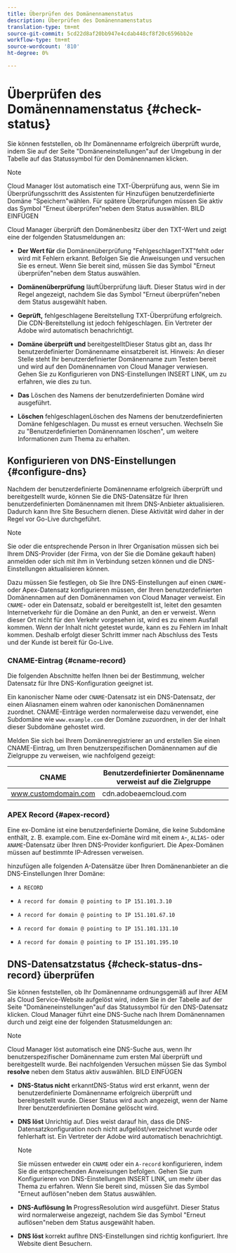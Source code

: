 ```yaml
---
title: Überprüfen des Domänennamenstatus
description: Überprüfen des Domänennamenstatus
translation-type: tm+mt
source-git-commit: 5cd22d8af20bb947e4cdab448cf8f20c6596bb2e
workflow-type: tm+mt
source-wordcount: '810'
ht-degree: 0%

---
```



# Überprüfen des Domänennamenstatus {#check-status}

Sie können feststellen, ob Ihr Domänenname erfolgreich überprüft wurde, indem Sie auf der Seite &quot;Domäneneinstellungen&quot;auf der Umgebung in der Tabelle auf das Statussymbol für den Domänennamen klicken.

>[!NOTE]
>Cloud Manager löst automatisch eine TXT-Überprüfung aus, wenn Sie im Überprüfungsschritt des Assistenten für Hinzufügen benutzerdefinierte Domäne &quot;Speichern&quot;wählen. Für spätere Überprüfungen müssen Sie aktiv das Symbol &quot;Erneut überprüfen&quot;neben dem Status auswählen. BILD EINFÜGEN

Cloud Manager überprüft den Domänenbesitz über den TXT-Wert und zeigt eine der folgenden Statusmeldungen an:

* **Der Wert für**
die Domänenüberprüfung &quot;FehlgeschlagenTXT&quot;fehlt oder wird mit Fehlern erkannt. Befolgen Sie die Anweisungen und versuchen Sie es erneut. Wenn Sie bereit sind, müssen Sie das Symbol &quot;Erneut überprüfen&quot;neben dem Status auswählen.

* **Domänenüberprüfung**
läuftÜberprüfung läuft. Dieser Status wird in der Regel angezeigt, nachdem Sie das Symbol &quot;Erneut überprüfen&quot;neben dem Status ausgewählt haben.

* **Geprüft,**
fehlgeschlagene Bereitstellung TXT-Überprüfung erfolgreich. Die CDN-Bereitstellung ist jedoch fehlgeschlagen. Ein Vertreter der Adobe wird automatisch benachrichtigt.

* **Domäne überprüft und**
bereitgestelltDieser Status gibt an, dass Ihr benutzerdefinierter Domänenname einsatzbereit ist. Hinweis: An dieser Stelle steht Ihr benutzerdefinierter Domänenname zum Testen bereit und wird auf den Domänennamen von Cloud Manager verwiesen. Gehen Sie zu Konfigurieren von DNS-Einstellungen INSERT LINK, um zu erfahren, wie dies zu tun.

* **Das**
Löschen des Namens der benutzerdefinierten Domäne wird ausgeführt.

* **Löschen**
fehlgeschlagenLöschen des Namens der benutzerdefinierten Domäne fehlgeschlagen. Du musst es erneut versuchen. Wechseln Sie zu &quot;Benutzerdefinierten Domänennamen löschen&quot;, um weitere Informationen zum Thema zu erhalten.


## Konfigurieren von DNS-Einstellungen {#configure-dns}

Nachdem der benutzerdefinierte Domänenname erfolgreich überprüft und bereitgestellt wurde, können Sie die DNS-Datensätze für Ihren benutzerdefinierten Domänennamen mit Ihrem DNS-Anbieter aktualisieren. Dadurch kann Ihre Site Besuchern dienen. Diese Aktivität wird daher in der Regel vor Go-Live durchgeführt.

>[!NOTE]
>Sie oder die entsprechende Person in Ihrer Organisation müssen sich bei Ihrem DNS-Provider (der Firma, von der Sie die Domäne gekauft haben) anmelden oder sich mit ihm in Verbindung setzen können und die DNS-Einstellungen aktualisieren können.

Dazu müssen Sie festlegen, ob Sie Ihre DNS-Einstellungen auf einen `CNAME`- oder Apex-Datensatz konfigurieren müssen, der Ihren benutzerdefinierten Domänennamen auf den Domänennamen von Cloud Manager verweist. Ein `CNAME`- oder ein Datensatz, sobald er bereitgestellt ist, leitet den gesamten Internetverkehr für die Domäne an den Punkt, an den er verweist. Wenn dieser Ort nicht für den Verkehr vorgesehen ist, wird es zu einem Ausfall kommen. Wenn der Inhalt nicht getestet wurde, kann es zu Fehlern im Inhalt kommen. Deshalb erfolgt dieser Schritt immer nach Abschluss des Tests und der Kunde ist bereit für Go-Live.

### CNAME-Eintrag {#cname-record}

Die folgenden Abschnitte helfen Ihnen bei der Bestimmung, welcher Datensatz für Ihre DNS-Konfiguration geeignet ist.

Ein kanonischer Name oder `CNAME`-Datensatz ist ein DNS-Datensatz, der einen Aliasnamen einem wahren oder kanonischen Domänennamen zuordnet. CNAME-Einträge werden normalerweise dazu verwendet, eine Subdomäne wie `www.example.com` der Domäne zuzuordnen, in der der Inhalt dieser Subdomäne gehostet wird.

Melden Sie sich bei Ihrem Domänenregistrierer an und erstellen Sie einen CNAME-Eintrag, um Ihren benutzerspezifischen Domänennamen auf die Zielgruppe zu verweisen, wie nachfolgend gezeigt:

| CNAME | Benutzerdefinierter Domänenname verweist auf die Zielgruppe |
|--- |--- |
| www.customdomain.com | cdn.adobeaemcloud.com |

### APEX Record {#apex-record}

Eine ex-Domäne ist eine benutzerdefinierte Domäne, die keine Subdomäne enthält, z. B. example.com. Eine ex-Domäne wird mit einem `A`-, `ALIAS`- oder `ANAME`-Datensatz über Ihren DNS-Provider konfiguriert. Die Apex-Domänen müssen auf bestimmte IP-Adressen verweisen.

hinzufügen alle folgenden A-Datensätze über Ihren Domänenanbieter an die DNS-Einstellungen Ihrer Domäne:

* `A RECORD`

* `A record for domain @ pointing to IP 151.101.3.10`

* `A record for domain @ pointing to IP 151.101.67.10`

* `A record for domain @ pointing to IP 151.101.131.10`

* `A record for domain @ pointing to IP 151.101.195.10`

## DNS-Datensatzstatus {#check-status-dns-record} überprüfen

Sie können feststellen, ob Ihr Domänenname ordnungsgemäß auf Ihrer AEM als Cloud Service-Website aufgelöst wird, indem Sie in der Tabelle auf der Seite &quot;Domäneneinstellungen&quot;auf das Statussymbol für den DNS-Datensatz klicken. Cloud Manager führt eine DNS-Suche nach Ihrem Domänennamen durch und zeigt eine der folgenden Statusmeldungen an:

>[!NOTE]
>Cloud Manager löst automatisch eine DNS-Suche aus, wenn Ihr benutzerspezifischer Domänenname zum ersten Mal überprüft und bereitgestellt wurde. Bei nachfolgenden Versuchen müssen Sie das Symbol **resolve** neben dem Status aktiv auswählen. BILD EINFÜGEN

* **DNS-Status nicht**
erkanntDNS-Status wird erst erkannt, wenn der benutzerdefinierte Domänenname erfolgreich überprüft und bereitgestellt wurde. Dieser Status wird auch angezeigt, wenn der Name Ihrer benutzerdefinierten Domäne gelöscht wird.

* **DNS löst**
Unrichtig auf. Dies weist darauf hin, dass die DNS-Datensatzkonfiguration noch nicht aufgelöst/verzeichnet wurde oder fehlerhaft ist. Ein Vertreter der Adobe wird automatisch benachrichtigt.

   >[!NOTE]
   >Sie müssen entweder ein `CNAME` oder ein `A-record` konfigurieren, indem Sie die entsprechenden Anweisungen befolgen. Gehen Sie zum Konfigurieren von DNS-Einstellungen INSERT LINK, um mehr über das Thema zu erfahren. Wenn Sie bereit sind, müssen Sie das Symbol &quot;Erneut auflösen&quot;neben dem Status auswählen.

* **DNS-Auflösung In**
ProgressResolution wird ausgeführt. Dieser Status wird normalerweise angezeigt, nachdem Sie das Symbol &quot;Erneut auflösen&quot;neben dem Status ausgewählt haben.

* **DNS löst**
korrekt aufIhre DNS-Einstellungen sind richtig konfiguriert. Ihre Website dient Besuchern.
